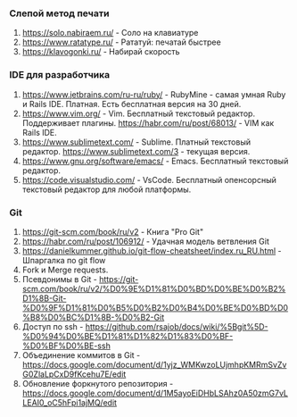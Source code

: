 ### Слепой метод печати
1. https://solo.nabiraem.ru/ - Соло на клавиатуре
1. https://www.ratatype.ru/ - Рататуй: печатай быстрее
1. https://klavogonki.ru/ - Набирай скорость
### IDE для разработчика
1. https://www.jetbrains.com/ru-ru/ruby/ - RubyMine - самая умная Ruby и Rails IDE. Платная. Есть бесплатная версия на 30 дней.
1. https://www.vim.org/ - Vim. Бесплатный текстовый редактор. Поддерживает плагины. https://habr.com/ru/post/68013/ - VIM как Rails IDE.
1. https://www.sublimetext.com/ - Sublime. Платный текстовый редактор. https://www.sublimetext.com/3 - текущая версия.
1. https://www.gnu.org/software/emacs/ - Emacs. Бесплатный текстовый редактор.
1. https://code.visualstudio.com/ - VsCode. Бесплатный опенсорсный текстовый редактор для любой платформы.
### Git
1. https://git-scm.com/book/ru/v2 - Книга "Pro Git"
1. https://habr.com/ru/post/106912/ - Удачная модель ветвления Git
1. https://danielkummer.github.io/git-flow-cheatsheet/index.ru_RU.html - Шпаргалка по git flow
1. Fork и Merge requests.
1. Псевдонимы в Git - https://git-scm.com/book/ru/v2/%D0%9E%D1%81%D0%BD%D0%BE%D0%B2%D1%8B-Git-%D0%9F%D1%81%D0%B5%D0%B2%D0%B4%D0%BE%D0%BD%D0%B8%D0%BC%D1%8B-%D0%B2-Git
1. Доступ по ssh - https://github.com/rsajob/docs/wiki/%5Bgit%5D-%D0%94%D0%BE%D1%81%D1%82%D1%83%D0%BF-%D0%BF%D0%BE-ssh
1. Объединение коммитов в Git - https://docs.google.com/document/d/1yjz_WMKwzoLUjmhpKMRmSvZvG0ZlaLpCxD9fKcehu7E/edit
1. Обновление форкнутого репозитория - https://docs.google.com/document/d/1M5ayoEiDHbLSAhz0A50zmG7vLLEAI0_oC5hFpi1ajMQ/edit
